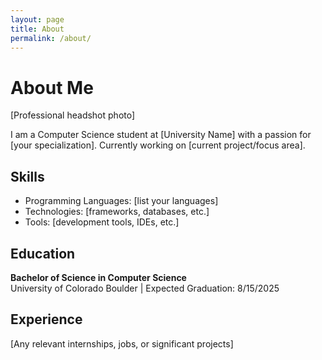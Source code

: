 ```yaml
---
layout: page
title: About
permalink: /about/
---
```


# About Me

[Professional headshot photo]

I am a Computer Science student at [University Name] with a passion for [your specialization]. Currently working on [current project/focus area].

## Skills
- Programming Languages: [list your languages]
- Technologies: [frameworks, databases, etc.]
- Tools: [development tools, IDEs, etc.]

## Education
**Bachelor of Science in Computer Science**  
University of Colorado Boulder | Expected Graduation: 8/15/2025

## Experience
[Any relevant internships, jobs, or significant projects]
